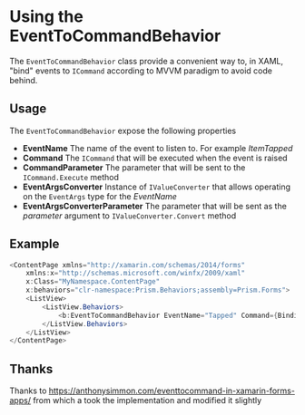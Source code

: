 ﻿# Using the EventToCommandBehavior

The `EventToCommandBehavior` class provide a convenient way to, in XAML, "bind" events to `ICommand` according to MVVM paradigm to avoid code behind.

## Usage

The `EventToCommandBehavior` expose the following properties
* **EventName** The name of the event to listen to. For example _ItemTapped_
* **Command** The `ICommand` that will be executed when the event is raised
* **CommandParameter** The parameter that will be sent to the `ICommand.Execute` method
* **EventArgsConverter** Instance of `IValueConverter` that allows operating on the `EventArgs` type for the *EventName*
* **EventArgsConverterParameter** The parameter that will be sent as the _parameter_ argument to `IValueConverter.Convert` method

## Example
````c#
<ContentPage xmlns="http://xamarin.com/schemas/2014/forms" 
	xmlns:x="http://schemas.microsoft.com/winfx/2009/xaml" 
	x:Class="MyNamespace.ContentPage"
	x:behaviors="clr-namespace:Prism.Behaviors;assembly=Prism.Forms">
    <ListView>
		<ListView.Behaviors>
			<b:EventToCommandBehavior EventName="Tapped" Command={Binding ItemTappedCommand} />
		</ListView.Behaviors>
	</ListView>
</ContentPage>
````

## Thanks
Thanks to https://anthonysimmon.com/eventtocommand-in-xamarin-forms-apps/ from which a took the implementation and modified it slightly